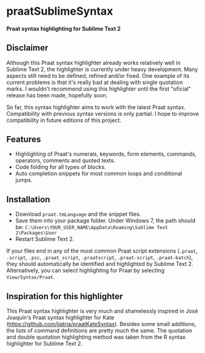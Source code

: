 # praatSublimeSyntax

#### Praat syntax highlighting for Sublime Text 2

## Disclaimer

Although this Praat syntax highlighter already works relatively
well in Sublime Text 2, the highlighter is currently under heavy
development. Many aspects still need to be defined, refined and/or fixed.
One example of its current problems is that it's really bad at dealing
with single quotation marks. I wouldn't recommend using this
highlighter until the first "oficial" release has been made, hopefully
soon.

So far, this syntax highlighter aims to work with the latest Praat
syntax. Compatibility with previous syntax versions is only partial. I
hope to improve compatibility in future editions of this project.

## Features

* Highlighting of Praat's numerals, keywords, form elements,
commands, operators, comments and quoted texts.
* Code folding for all types of blocks.
* Auto completion snippets for most common loops and conditional jumps.

## Installation

* Download `praat.tmLanguage` and the snippet files.
* Save them into your package folder. Under Windows 7, the path should be:
`C:\Users\YOUR_USER_NAME\AppData\Roaming\Sublime Text 2\Packages\User`
* Restart Sublime Text 2.

If your files end in any of the most common Praat script extensions
(`.praat`, `.script`, `.psc`, `.praat_script`, `.praatscript`,
`.praat-script`, `.praat-batch`), they should automatically be identified
and highlighted by Sublime Text 2. Alternatively, you can select
highlighting for Praat by selecting `View/Syntax/Praat`.

## Inspiration for this highlighter

This Praat syntax highlighter is very much and shamelessly inspired in
José Joaquín's Praat syntax highlighter for Kate
(https://github.com/jjatria/praatKateSyntax). Besides some small additions,
the lists of command definitions are pretty much the same. The quotation
and double quotation highlighting method was taken from the R syntax
highlighter for Sublime Text 2.